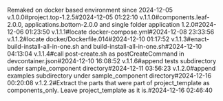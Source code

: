 Remaked on docker based environment since 2024-12-05
v.1.0.0#project.top-1.2.5#2024-12-05 01:22:10
v.1.1.0#components.leaf-2.0.0, applications.bottom-2.0.0 and single folder application 1.2.0#2024-12-06 01:23:50
v.1.1.1#locate docker-compose.yml#2024-12-08 23:33:56
v.1.1.2#locate docker/Dockerfile.014#2024-12-10 01:17:52
v.1.1.3#enact-build-install-all-in-one.sh and build-install-all-in-one.sh#2024-12-10 04:13:04
v.1.1.4#call post-create.sh as postCreateCommand in devcontainer.json#2024-12-10 16:08:52
v.1.1.6#append tests subdirectory under sample_component directory#2024-12-11 03:56:23
v.1.2.0#append examples subdirectory under sample_component directory#2024-12-16 00:20:08
v.1.2.2#Extract the parts that were part of project_template as components_only. Leave project_template as it is.#2024-12-16 02:46:40
